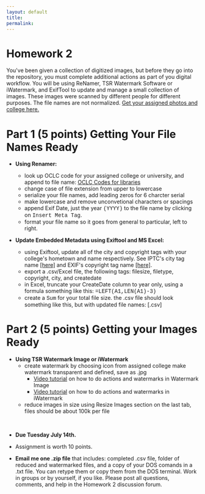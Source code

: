 ```yaml
---
layout: default
title: 
permalink:
---
```


<h1> Homework 2</h1>

You've been given a collection of digitized images, but before they go into the repository, you must complete additional actions as part of you digital workflow. You will be using ReNamer, TSR Watermark Software or iWatermark, and ExifTool to update and manage a small collection of images. These images were scanned by different people for different purposes. The file names are not normalized. [Get your assigned photos and college here.](http://www.greengrove.markdwolfe.com/ist653/)

# Part 1 (5 points) Getting Your File Names Ready

- **Using Renamer:**

	- look up OCLC code for your assigned college or university, and append to file name: [OCLC Codes for libraries](http://www.oclc.org/contacts/libraries.en.html)
	- change case of file extension from upper to lowercase
	- serialize your file names, add leading zeros for 6 charcter serial
	- make lowercase and remove unconvetional characters or spacings
	- append Exif Date, just the year <span style="font-family:Courier">(YYYY)</span> to the file name by clicking on <span style="font-family:Courier">Insert Meta Tag</span>.
	- format your file name so it goes from general to particular, left to right.


- **Update Embedded Metadata using Exiftool and MS Excel:**

	- using Exiftool, update all of the city and copyright tags with your college's hometown and name respectively. See IPTC's city tag name [[here]](https://exiftool.org/TagNames/IPTC.html) and EXIF's copyright tag name [[here]](https://exiftool.org/TagNames/EXIF.html).
	- export a .csv/Excel file, the following tags: filesize, filetype, copyright, city, and createdate
	- in Excel, truncate your CreateDate column to year only, using a formula something like this: <span style="font-family:Courier">=LEFT(A1,LEN(A1)-3)</span>
	- create a <span style="font-family:Courier">Sum</span> for your total file size.
the .csv file should look something like this, but with updated file names: [.csv]

# Part 2 (5 points) Getting your Images Ready

- **Using TSR Watermark Image or iWatermark**
	- create watermark by choosing icon from assigned college make watermark transparent and defined, save as .jpg
		- [Video tutorial](https://www.youtube.com/watch?v=-sXSdbirX2I) on how to do actions and watermarks in Watermark Image
		- [Video tutorial](https://www.youtube.com/watch?v=-sXSdbirX2I) on how to do actions and watermarks in iWatermark
	- reduce images in size using Resize Images section on the last tab, files should be about 100k per file


<br/>

- **Due Tuesday July 14th.** 

- Assignment is worth 10 points. 

- **Email me one .zip file** that includes: completed .csv file, folder of reduced and watermarked files, and a copy of your DOS comands in a .txt file. You can retype them or copy them from the DOS terminal. Work in groups or by yourself, if you like. Please post all questions, comments, and help in the Homework 2 discussion forum. 